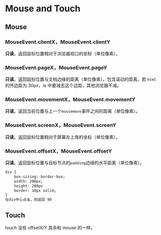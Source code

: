 # Mouse and Touch

## Mouse

### MouseEvent.clientX，MouseEvent.clientY

**只读**。返回鼠标位置相对于浏览器视口的坐标（单位像素）。

### MouseEvent.pageX，MouseEvent.pageY

**只读**。返回鼠标位置与文档边缘的距离（单位像素）。包含滚动的距离。若 `html` 的外边距为 30px，ie 中要减去这个边距，其他浏览器不减。

### MouseEvent.movementX，MouseEvent.movementY

**只读**。返回当前位置与上一个`mousemove`事件之间的距离（单位像素）。

### MouseEvent.screenX，MouseEvent.screenY

**只读**。返回鼠标位置相对于屏幕左上角的坐标（单位像素）。

### MouseEvent.offsetX，MouseEvent.offsetY

**只读**。返回鼠标位置与目标节点的`padding`边缘的水平距离（单位像素）。

```html
div {
	box-sizing: border-box;
	width: 200px;
	height: 200px
	border: 10px solid;
}
在div中心点击，则返回 90 
```

## Touch

touch 没有 offsetX/Y 其余和 mouse 的一样。